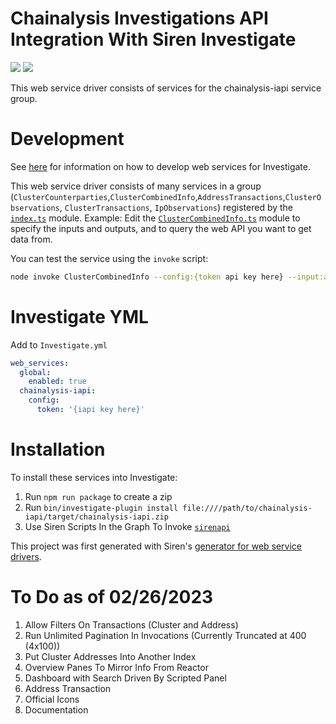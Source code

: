 # Chainalysis Investigations API Integration With Siren Investigate
![](https://addons.siren.io/assets/images/siren-logo.png)
![](https://logosarchive.com/wp-content/uploads/2022/01/Chainalysis-logo.png)


This web service driver consists of services for the chainalysis-iapi service group.

# Development
See [here](https://www.npmjs.com/package/@sirensolutions/web-service-interface) for information on how to develop web services for Investigate.

This web service driver consists of many services in a group (`ClusterCounterparties`,`ClusterCombinedInfo`,`AddressTransactions`,`ClusterObservations`, `ClusterTransactions`, `IpObservations`) registered by the [`index.ts`](src/index.ts) module. Example: Edit the [`ClusterCombinedInfo.ts`](src/ClusterCombinedInfo.ts) module to specify the inputs and outputs, and to query the web API you want to get data from.

You can test the service using the `invoke` script:
```bash
node invoke ClusterCombinedInfo --config:{token api key here} --input:asset BTC --input:address {bitcoin here}
```

# Investigate YML
Add to `Investigate.yml`
```yml
web_services:
  global:
    enabled: true
  chainalysis-iapi:
    config:
      token: '{iapi key here}'

```

# Installation
To install these services into Investigate:
1. Run `npm run package` to create a zip
1. Run `bin/investigate-plugin install file:////path/to/chainalysis-iapi/target/chainalysis-iapi.zip`
2. Use Siren Scripts In the Graph To Invoke [`sirenapi`](/sirenscripts)

This project was first generated with Siren's [generator for web service drivers](https://www.npmjs.com/package/@sirensolutions/generator-web-service).

# To Do as of 02/26/2023
1. Allow Filters On Transactions (Cluster and Address)
2. Run Unlimited Pagination In Invocations (Currently Truncated at 400 (4x100))
3. Put Cluster Addresses Into Another Index
4. Overview Panes To Mirror Info From Reactor
5. Dashboard with Search Driven By Scripted Panel
6. Address Transaction
7. Official Icons
8. Documentation
